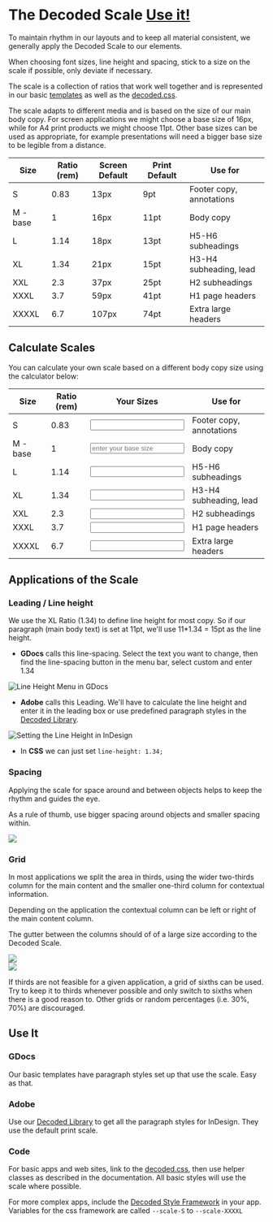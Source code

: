 # The Decoded Scale [Use it!](#use-it)

To maintain rhythm in our layouts and to keep all material consistent, we generally apply the Decoded Scale to our elements.

When choosing font sizes, line height and spacing, stick to a size on the scale if possible, only deviate if necessary.

The scale is a collection of ratios that work well together and is represented in our basic [templates](/pages/templates) as well as the [decoded.css](/pages/how-to/basic-css).

The scale adapts to different media and is based on the size of our main body copy. For screen applications we might choose a base size of 16px, while for A4 print products we might choose 11pt. Other base sizes can be used as appropriate, for example presentations will need a bigger base size to be legible from a distance.

Size      | Ratio (rem) | Screen Default | Print Default | Use for
----------|-------------|----------------|---------------|--------
S         |0.83         |13px            |9pt            | Footer copy, annotations
M - base  |1            |16px            |11pt           | Body copy
L         |1.14         |18px            |13pt           | H5-H6 subheadings
XL        |1.34         |21px            |15pt           | H3-H4 subheading, lead
XXL       |2.3          |37px            |25pt           | H2 subheadings
XXXL      |3.7          |59px            |41pt           | H1 page headers
XXXXL     |6.7          |107px           |74pt           | Extra large headers


## Calculate Scales

You can calculate your own scale based on a different body copy size using the calculator below:

Size     | Ratio (rem) |Your Sizes| Use for
---------|-------------|----------|--------
S        |0.83         |<input class="ratio-calculator" type="number" data-ratio=".83" id="ratio-calculator-S" readonly>| Footer copy, annotations
M - base |1            |<input class="ratio-calculator" type="number" data-ratio="1" id="ratio-calculator-M" placeholder="enter your base size">| Body copy
L        |1.14         |<input class="ratio-calculator" type="number" data-ratio="1.14" id="ratio-calculator-L" readonly>| H5-H6 subheadings
XL       |1.34         |<input class="ratio-calculator" type="number" data-ratio="1.34" id="ratio-calculator-XL" readonly>| H3-H4 subheading, lead
XXL      |2.3          |<input class="ratio-calculator" type="number" data-ratio="2.3" id="ratio-calculator-XXL" readonly>| H2 subheadings
XXXL     |3.7          |<input class="ratio-calculator" type="number" data-ratio="3.7" id="ratio-calculator-XXXL" readonly>| H1 page headers
XXXXL    |6.7          |<input class="ratio-calculator" type="number" data-ratio="6.7" id="ratio-calculator-XXXXL" readonly>| Extra large headers

<script type="text/javascript" src="https://cdnjs.cloudflare.com/ajax/libs/zepto/1.1.6/zepto.min.js"></script>
<script>
function isNumber(n) {
  return !isNaN(parseFloat(n)) && isFinite(n);
}

$(function(){
  $("#ratio-calculator-M").on("keyup",function(e){
    var base = e.target.value;
    if(isNumber(base)){
      $(".ratio-calculator").each(function(){
        $(this).val(Math.round(base*$(this).data("ratio"),0));
      });
    }
  });
});
</script>


## Applications of the Scale

### Leading / Line height

We use the XL Ratio (1.34) to define line height for most copy.
So if our paragraph (main body text) is set at 11pt, we'll use 11*1.34 = 15pt as the line height.

- **GDocs** calls this line-spacing. Select the text you want to change, then find the line-spacing button in the menu bar, select custom and enter 1.34

![Line Height Menu in GDocs](http://brand-assets.decoded.com/BrandGuidelines/gdocs-lineheight.png)

- **Adobe** calls this Leading. We'll have to calculate the line height and enter it in the leading box or use predefined paragraph styles in the [Decoded Library](http://adobe.ly/1Lst3EU).

![Setting the Line Height in InDesign](http://brand-assets.decoded.com/BrandGuidelines/adobe-indesign-lineheight.png)

- In **CSS** we can just set `line-height: 1.34;`


### Spacing

Applying the scale for space around and between objects helps to keep the rhythm and guides the eye.

As a rule of thumb, use bigger spacing around objects and smaller spacing within.

<div class="example noPadding">
  <img src="http://brand-assets.decoded.com/BrandGuidelines/scale-spacing.png" class="noMargin">
</div>

### Grid

In most applications we split the area in thirds, using the wider two-thirds column for the main content and the smaller one-third column for contextual information.

Depending on the application the contextual column can be left or right of the main content column.

The gutter between the columns should of of a large size according to the Decoded Scale.


<div class="example noPadding">
  <img src="http://brand-assets.decoded.com/BrandGuidelines/scale-grid.svg" class="full-width">
</div>

<div class="example noPadding">
  <img src="http://brand-assets.decoded.com/BrandGuidelines/scale-grid-reverse.svg" class="full-width">
</div>

If thirds are not feasible for a given application, a grid of sixths can be used. Try to keep it to thirds whenever possible and only switch to sixths when there is a good reason to. Other grids or random percentages (i.e. 30%, 70%) are discouraged.


## Use It

### GDocs

Our basic templates have paragraph styles set up that use the scale. Easy as that.

### Adobe

Use our [Decoded Library](http://adobe.ly/1Lst3EU) to get all the paragraph styles for InDesign.
They use the default print scale.

### Code

For basic apps and web sites, link to the [decoded.css](/pages/how-to/basic-css), then use helper classes as described in the documentation.
All basic styles will use the scale where possible.

For more complex apps, include the [Decoded Style Framework](/pages/how-to/style-framework) in your app.
Variables for the css framework are called `--scale-S` to `--scale-XXXXL`
